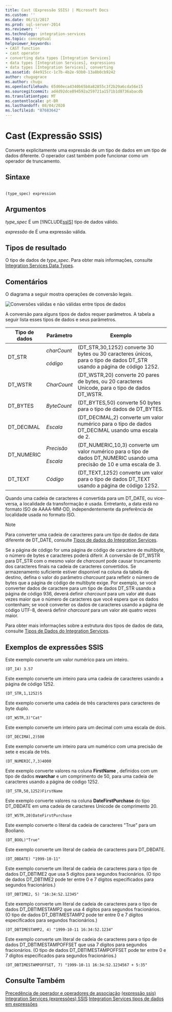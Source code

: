 ```yaml
---
title: Cast (Expressão SSIS) | Microsoft Docs
ms.custom: ''
ms.date: 06/13/2017
ms.prod: sql-server-2014
ms.reviewer: ''
ms.technology: integration-services
ms.topic: conceptual
helpviewer_keywords:
- CAST function
- cast operator
- converting data types [Integration Services]
- data types [Integration Services], expressions
- data types [Integration Services], converting
ms.assetid: d4e915cc-1c7b-4b2e-93b0-13a8b0cb9242
author: chugugrace
ms.author: chugu
ms.openlocfilehash: 65d60eca4340b65b8a82855c3f2b29a6cda56e15
ms.sourcegitcommit: ad4d92dce894592a259721a1571b1d8736abacdb
ms.translationtype: MT
ms.contentlocale: pt-BR
ms.lasthandoff: 08/04/2020
ms.locfileid: "87683642"
---
```

# <a name="cast-ssis-expression"></a>Cast (Expressão SSIS)
  Converte explicitamente uma expressão de um tipo de dados em um tipo de dados diferente. O operador cast também pode funcionar como um operador de truncamento.

## <a name="syntax"></a>Sintaxe

```

(type_spec) expression

```

## <a name="arguments"></a>Argumentos
 *type_spec* É um [!INCLUDE[ssIS](../../includes/ssis-md.md)] tipo de dados válido.

 *expressão* de É uma expressão válida.

## <a name="result-types"></a>Tipos de resultado
 O tipo de dados de *type_spec*. Para obter mais informações, consulte [Integration Services Data Types](../data-flow/integration-services-data-types.md).

## <a name="remarks"></a>Comentários
 O diagrama a seguir mostra operações de conversão legais.

 ![Conversões válidas e não válidas entre tipos de dados](../media/data-conversion.gif "Conversões válidas e não válidas entre tipos de dados")

 A conversão para alguns tipos de dados requer parâmetros. A tabela a seguir lista esses tipos de dados e seus parâmetros.

|Tipo de dados|Parâmetro|Exemplo|
|---------------|---------------|-------------|
|DT_STR|*charCount*<br /><br /> *código*|(DT_STR,30,1252) converte 30 bytes ou 30 caracteres únicos, para o tipo de dados DT_STR usando a página de código 1252.|
|DT_WSTR|*CharCount*|(DT_WSTR,20) converte 20 pares de bytes, ou 20 caracteres Unicode, para o tipo de dados DT_WSTR.|
|DT_BYTES|*ByteCount*|(DT_BYTES,50) converte 50 bytes para o tipo de dados de DT_BYTES.|
|DT_DECIMAL|*Escala*|(DT_DECIMAL,2) converte um valor numérico para o tipo de dados DT_DECIMAL usando uma escala de 2.|
|DT_NUMERIC|*Precisão*<br /><br /> *Escala*|(DT_NUMERIC,10,3) converte um valor numérico para o tipo de dados DT_NUMERIC usando uma precisão de 10 e uma escala de 3.|
|DT_TEXT|*Código*|(DT_TEXT,1252) converte um valor para o tipo de dados DT_TEXT usando a página de código 1252.|

 Quando uma cadeia de caracteres é convertida para um DT_DATE, ou vice-versa, a localidade da transformação é usada. Entretanto, a data está no formato ISO de AAAA-MM-DD, independentemente da preferência de localidade usada no formato ISO.

> [!NOTE]
>  Para converter uma cadeia de caracteres para um tipo de dados de data diferente de DT_DATE, consulte [Tipos de dados do Integration Services](../data-flow/integration-services-data-types.md).

 Se a página de código for uma página de código de caractere de multibyte, o número de bytes e caracteres poderá diferir. A conversão de DT_WSTR para DT_STR com o mesmo valor de *charcount* pode causar truncamento dos caracteres finais na cadeia de caracteres convertidos. Se armazenamento suficiente estiver disponível na coluna da tabela de destino, defina o valor do parâmetro *charcount* para refletir o número de bytes que a página de código de multibyte exige. Por exemplo, se você converter dados de caractere para um tipo de dados DT_STR usando a página de código 936, deverá definir *charcount* para um valor até duas vezes maior que o número de caracteres que você espera que os dados contenham; se você converter os dados de caracteres usando a página de código UTF-8, deverá definir *charcount* para um valor até quatro vezes maior.

 Para obter mais informações sobre a estrutura dos tipos de dados de data, consulte [Tipos de Dados do Integration Services](../data-flow/integration-services-data-types.md).

## <a name="ssis-expression-examples"></a>Exemplos de expressões SSIS
 Este exemplo converte um valor numérico para um inteiro.

```
(DT_I4) 3.57
```

 Este exemplo converte um inteiro para uma cadeia de caracteres usando a página de código 1252.

```
(DT_STR,1,1252)5
```

 Este exemplo converte uma cadeia de três caracteres para caracteres de byte duplo.

```
(DT_WSTR,3)"Cat"
```

 Este exemplo converte um inteiro para um decimal com uma escala de dois.

```
(DT_DECIMAl,2)500
```

 Este exemplo converte um inteiro para um numérico com uma precisão de sete e escala de três.

```
(DT_NUMERIC,7,3)4000
```

 Este exemplo converte valores na coluna **FirstName** , definidos com um tipo de dados **nvarchar** e um comprimento de 50, para uma cadeia de caracteres usando a página de código 1252.

```
(DT_STR,50,1252)FirstName
```

 Este exemplo converte valores na coluna **DateFirstPurchase** do tipo DT_DBDATE em uma cadeia de caracteres Unicode de comprimento 20.

```
(DT_WSTR,20)DateFirstPurchase
```

 Este exemplo converte o literal da cadeia de caracteres "True" para um Booliano.

```
(DT_BOOL)"True"
```

 Este exemplo converte um literal de cadeia de caracteres para DT_DBDATE.

```
(DT_DBDATE) "1999-10-11"
```

 Este exemplo converte um literal de cadeia de caracteres para o tipo de dados DT_DBTIME2 que usa 5 dígitos para segundos fracionários. (O tipo de dados DT_DBTIME2 pode ter entre 0 e 7 dígitos especificados para segundos fracionários.)

```
(DT_DBTIME2, 5) "16:34:52.12345"
```

 Este exemplo converte um literal de cadeia de caracteres para o tipo de dados DT_DBTIMESTAMP2 que usa 4 dígitos para segundos fracionários. (O tipo de dados DT_DBTIMESTAMP2 pode ter entre 0 e 7 dígitos especificados para segundos fracionários.)

```
(DT_DBTIMESTAMP2, 4) "1999-10-11 16:34:52.1234"
```

 Este exemplo converte um literal de cadeia de caracteres para o tipo de dados DT_DBTIMESTAMPOFFSET que usa 7 dígitos para segundos fracionários. (O tipo de dados DT_DBTIMESTAMPOFFSET pode ter entre 0 e 7 dígitos especificados para segundos fracionários.)

```
(DT_DBTIMESTAMPOFFSET, 7) "1999-10-11 16:34:52.1234567 + 5:35"
```

## <a name="see-also"></a>Consulte Também
 [Precedência de operador e operadores de associação](operator-precedence-and-associativity.md) [&#40;expressão ssis&#41;](operators-ssis-expression.md) [Integration Services &#40;expressões&#41; SSIS](integration-services-ssis-expressions.md) [Integration Services tipos de dados em expressões](integration-services-data-types-in-expressions.md)


